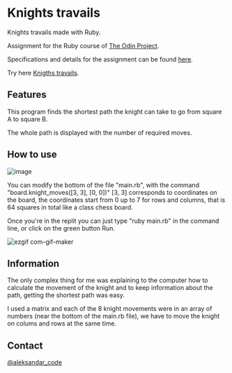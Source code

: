 # Knights travails

Knights travails made with Ruby.

Assignment for the Ruby course of <a href="https://www.theodinproject.com/" rel="nofollow">The Odin Project</a>.

Specifications and details for the assignment can be found <a href="https://www.theodinproject.com/lessons/ruby-knights-travails" rel="nofollow">here</a>.

Try here <a href="https://replit.com/@Shiisui/knights-travails#main.rb" rel="nofollow">Knigths travails</a>.

## Features

This program finds the shortest path the knight can take to go from square A to square B.

The whole path is displayed with the number of required moves.

## How to use

![image](https://user-images.githubusercontent.com/83082486/214320720-05036828-afaf-4e05-a9cf-36c46251c263.png)

You can modify the bottom of the file "main.rb", with the command "board.knight_moves([3, 3], [0, 0])" [3, 3] corresponds to coordinates on the board, the coordinates start from 0 up to 7 for rows and columns, that is 64 squares in total like a class chess board.

Once you're in the replit you can just type "ruby main.rb" in the command line, or click on the green button Run.

![ezgif com-gif-maker](https://user-images.githubusercontent.com/83082486/214327066-35225bb4-fc7b-499f-9969-6ff05acfec43.gif)

## Information

The only complex thing for me was explaining to the computer how to calculate the movement of the knight and to keep information about the path, getting the shortest path was easy.

I used a matrix and each of the 8 knight movements were in an array of numbers (near the bottom of the main.rb file), we have to move the knight on colums and rows at the same time.

## Contact

<a href="https://twitter.com/aleksandar_code" rel="nofollow">@aleksandar_code</a>


